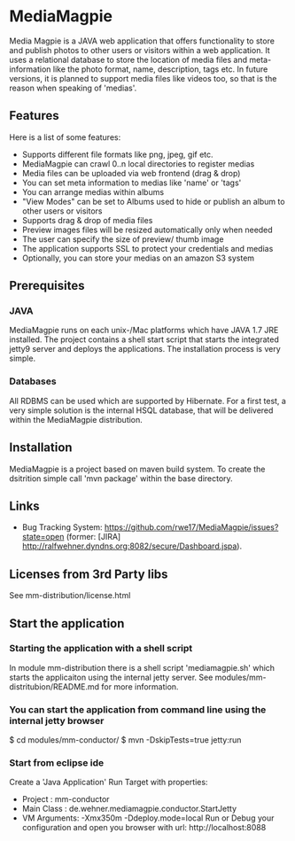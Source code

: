 MediaMagpie
===========
Media Magpie is a JAVA web application that offers functionality to store and publish photos to other users or visitors within a web application. It uses a relational database to store the location of media files and meta-information like the photo format, name, description, tags etc.
In future versions, it is planned to support media files like videos too, so that is the reason when speaking of 'medias'.


Features
--------
Here is a list of some features:
- Supports different file formats like png, jpeg, gif etc.
- MediaMagpie can crawl 0..n local directories to register medias
- Media files can be uploaded via web frontend (drag & drop)
- You can set meta information to medias like 'name' or 'tags'
- You can arrange medias within albums
- "View Modes" can be set to Albums used to hide or publish an album to other users or visitors
- Supports drag & drop of media files
- Preview images files will be resized automatically only when needed
- The user can specify the size of preview/ thumb image
- The application supports SSL to protect your credentials and medias
- Optionally, you can store your medias on an amazon S3 system

Prerequisites
-------------
### JAVA
MediaMagpie runs on each unix-/Mac platforms which have JAVA 1.7 JRE installed. The project contains a shell start script that starts the integrated jetty9  server and deploys the applications. The installation process is very simple.
### Databases
All RDBMS can be used which are supported by Hibernate. For a first test, a very simple solution is the internal HSQL database, that will be delivered within the MediaMagpie distribution.


Installation
------------
MediaMagpie is a project based on maven build system. To create the dsitrition simple call 'mvn package' within the base directory.

Links
-----
* Bug Tracking System: https://github.com/rwe17/MediaMagpie/issues?state=open (former: [JIRA] http://ralfwehner.dyndns.org:8082/secure/Dashboard.jspa).

Licenses from 3rd Party libs
----------------------------
See mm-distribution/license.html

Start the application
---------------------
### Starting the application with a shell script
In module mm-distribution there is a shell script 'mediamagpie.sh' which starts the applicaiton using the internal jetty server.
See modules/mm-distritubion/README.md for more information.
 
### You can start the application from command line using the internal jetty browser
  $ cd modules/mm-conductor/
  $ mvn -DskipTests=true jetty:run

### Start from eclipse ide
Create a 'Java Application' Run Target with properties:
 - Project     : mm-conductor
 - Main Class  : de.wehner.mediamagpie.conductor.StartJetty
 - VM Arguments: -Xmx350m -Ddeploy.mode=local 
Run or Debug your configuration and open you browser with url: http://localhost:8088 


